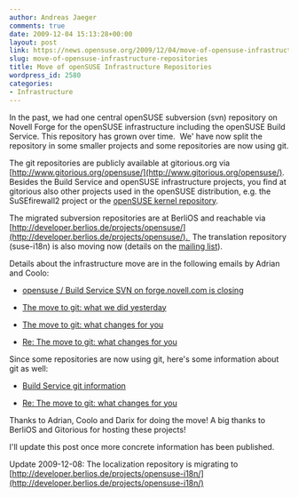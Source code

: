 ```yaml
---
author: Andreas Jaeger
comments: true
date: 2009-12-04 15:13:28+00:00
layout: post
link: https://news.opensuse.org/2009/12/04/move-of-opensuse-infrastructure-repositories/
slug: move-of-opensuse-infrastructure-repositories
title: Move of openSUSE Infrastructure Repositories
wordpress_id: 2580
categories:
- Infrastructure
---
```


In the past, we had one central openSUSE subversion (svn) repository on Novell Forge for the openSUSE infrastructure including the openSUSE Build Service. This repository has grown over time.  We' have now split the repository in some smaller projects and some repositories are now using git.

The git repositories are publicly available at gitorious.org via [http://www.gitorious.org/opensuse/](http://www.gitorious.org/opensuse/). Besides the Build Service and openSUSE infrastructure projects, you find at gitorious also other projects used in the openSUSE distribution, e.g. the SuSEfirewall2 project or the [openSUSE kernel repository](http://news.opensuse.org/2009/11/20/opensuse-kernel-repository-is-public/).

The migrated subversion repositories are at BerliOS and reachable via [http://developer.berlios.de/projects/opensuse/](http://developer.berlios.de/projects/opensuse/).  The translation repository  (suse-i18n) is also moving now (details on the [mailing list](http://lists.opensuse.org/opensuse-translation/2009-12/msg00000.html)).

Details about the infrastructure move are in the following emails by Adrian and Coolo:



	
  * [opensuse / Build Service SVN on forge.novell.com is closing](http://lists.opensuse.org/opensuse-buildservice/2009-12/msg00040.html)

	
  * [The move to git: what we did yesterday](http://lists.opensuse.org/opensuse-buildservice/2009-12/msg00044.html)

	
  * [The move to git: what changes for you](http://lists.opensuse.org/opensuse-buildservice/2009-12/msg00045.html)

	
  * [Re: The move to git: what changes for you](http://lists.opensuse.org/opensuse-buildservice/2009-12/msg00047.html)


Since some repositories are now using git, here's some information about git as well:

	
  * [Build Service git information](http://en.opensuse.org/Build_Service/Run_from_git)

	
  * [Re: The move to git: what changes for you](http://lists.opensuse.org/opensuse-buildservice/2009-12/msg00046.html)


Thanks to Adrian, Coolo and Darix for doing the move! A big thanks to BerliOS and Gitorious for hosting these projects!

I'll update this post once more concrete information has been published.

Update 2009-12-08: The localization repository is migrating to [http://developer.berlios.de/projects/opensuse-i18n/](http://developer.berlios.de/projects/opensuse-i18n/)
